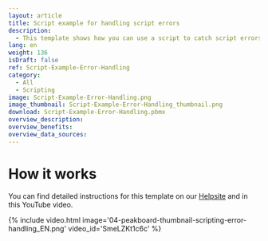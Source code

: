 ```yaml
---
layout: article
title: Script example for handling script errors
description: 
  - This template shows how you can use a script to catch script errors and output error messages.
lang: en
weight: 136
isDraft: false
ref: Script-Example-Error-Handling
category:
  - All
  - Scripting
image: Script-Example-Error-Handling.png
image_thumbnail: Script-Example-Error-Handling_thumbnail.png
download: Script-Example-Error-Handling.pbmx
overview_description:
overview_benefits:
overview_data_sources:
---
```



# How it works
You can find detailed instructions for this template on our [Helpsite](https://help.peakboard.com/scripting/Script%20Templates/en-error-handling.html) and in this YouTube video.

{% include video.html image='04-peakboard-thumbnail-scripting-error-handling_EN.png' video_id='SmeLZKt1c6c' %}